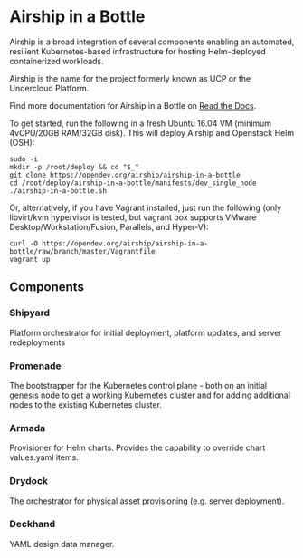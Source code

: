 # Airship in a Bottle

Airship is a broad integration of several components
enabling an automated, resilient Kubernetes-based infrastructure for hosting
Helm-deployed containerized workloads.

Airship is the name for the project formerly known as UCP or the Undercloud
Platform.

Find more documentation for Airship in a Bottle on
[Read the Docs](https://airshipit.readthedocs.io/).

To get started, run the following in a fresh Ubuntu 16.04 VM
(minimum 4vCPU/20GB RAM/32GB disk). This will deploy Airship and Openstack Helm
(OSH):
```
sudo -i
mkdir -p /root/deploy && cd "$_"
git clone https://opendev.org/airship/airship-in-a-bottle
cd /root/deploy/airship-in-a-bottle/manifests/dev_single_node
./airship-in-a-bottle.sh
```

Or, alternatively, if you have Vagrant installed, just run the following
(only libvirt/kvm hypervisor is tested, but vagrant box supports VMware
Desktop/Workstation/Fusion, Parallels, and Hyper-V):
```
curl -O https://opendev.org/airship/airship-in-a-bottle/raw/branch/master/Vagrantfile
vagrant up
```

## Components

### Shipyard

Platform orchestrator for initial deployment, platform updates, and server
redeployments

### Promenade

The bootstrapper for the Kubernetes control plane - both on an initial genesis node
to get a working Kubernetes cluster and for adding additional nodes to the existing
Kubernetes cluster.

### Armada

Provisioner for Helm charts. Provides the capability to override chart values.yaml
items.

### Drydock

The orchestrator for physical asset provisioning (e.g. server deployment).

### Deckhand

YAML design data manager.
